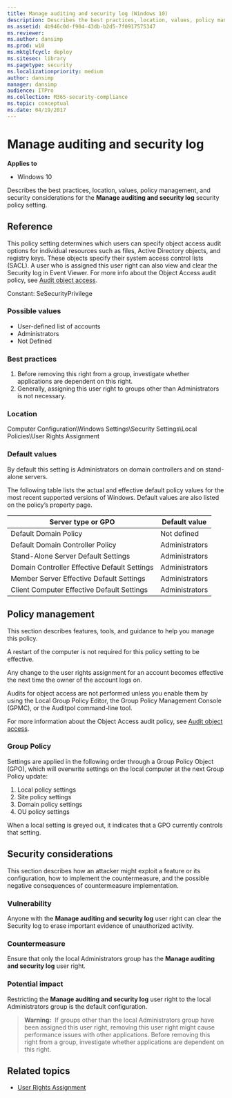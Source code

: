 ```yaml
---
title: Manage auditing and security log (Windows 10)
description: Describes the best practices, location, values, policy management, and security considerations for the Manage auditing and security log security policy setting.
ms.assetid: 4b946c0d-f904-43db-b2d5-7f0917575347
ms.reviewer: 
ms.author: dansimp
ms.prod: w10
ms.mktglfcycl: deploy
ms.sitesec: library
ms.pagetype: security
ms.localizationpriority: medium
author: dansimp
manager: dansimp
audience: ITPro
ms.collection: M365-security-compliance
ms.topic: conceptual
ms.date: 04/19/2017
---
```


# Manage auditing and security log

**Applies to**
-   Windows 10

Describes the best practices, location, values, policy management, and security considerations for the **Manage auditing and security log** security policy setting.

## Reference

This policy setting determines which users can specify object access audit options for individual resources such as files, Active Directory objects, and registry keys. These objects specify their system access control lists (SACL). A user who is assigned this user right can also view and clear the 
Security log in Event Viewer. For more info about the Object Access audit policy, see [Audit object access](../auditing/basic-audit-object-access.md).

Constant: SeSecurityPrivilege

### Possible values
-   User-defined list of accounts
-   Administrators
-   Not Defined

### Best practices

1.  Before removing this right from a group, investigate whether applications are dependent on this right.
2.  Generally, assigning this user right to groups other than Administrators is not necessary.

### Location

Computer Configuration\\Windows Settings\\Security Settings\\Local Policies\\User Rights Assignment

### Default values

By default this setting is Administrators on domain controllers and on stand-alone servers.

The following table lists the actual and effective default policy values for the most recent supported versions of Windows. Default values are also listed on the policy’s property page.

| Server type or GPO | Default value |
| - | - |
| Default Domain Policy| Not defined| 
| Default Domain Controller Policy | Administrators| 
| Stand-Alone Server Default Settings | Administrators| 
| Domain Controller Effective Default Settings | Administrators| 
| Member Server Effective Default Settings | Administrators| 
| Client Computer Effective Default Settings| Administrators| 
 
## Policy management

This section describes features, tools, and guidance to help you manage this policy.

A restart of the computer is not required for this policy setting to be effective.

Any change to the user rights assignment for an account becomes effective the next time the owner of the account logs on.

Audits for object access are not performed unless you enable them by using the Local Group Policy Editor, the Group Policy Management Console (GPMC), or the Auditpol command-line tool.

For more information about the Object Access audit policy, see [Audit object access](../auditing/basic-audit-object-access.md).

### Group Policy

Settings are applied in the following order through a Group Policy Object (GPO), which will overwrite settings on the local computer at the next Group Policy update:

1.  Local policy settings
2.  Site policy settings
3.  Domain policy settings
4.  OU policy settings

When a local setting is greyed out, it indicates that a GPO currently controls that setting.

## Security considerations

This section describes how an attacker might exploit a feature or its configuration, how to implement the countermeasure, and the possible negative consequences of countermeasure implementation.

### Vulnerability

Anyone with the **Manage auditing and security log** user right can clear the Security log to erase important evidence of unauthorized activity.

### Countermeasure

Ensure that only the local Administrators group has the **Manage auditing and security log** user right.

### Potential impact

Restricting the **Manage auditing and security log** user right to the local Administrators group is the default configuration.

>**Warning:**  If groups other than the local Administrators group have been assigned this user right, removing this user right might cause performance issues with other applications. Before removing this right from a group, investigate whether applications are dependent on this right.
 
## Related topics

- [User Rights Assignment](user-rights-assignment.md)
